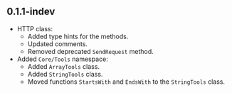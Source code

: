 ## 0.1.1-indev
- HTTP class:
	- Added type hints for the methods.
	- Updated comments.
	- Removed deprecated `SendRequest` method.
- Added `Core/Tools` namespace:
	- Added `ArrayTools` class.
	- Added `StringTools` class.
	- Moved functions `StartsWith` and `EndsWith` to the `StringTools` class.
